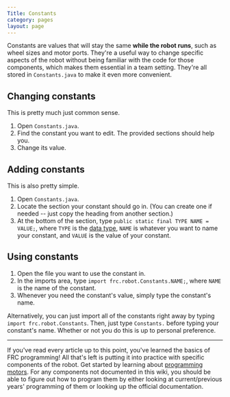 ```yaml
---
Title: Constants
category: pages
layout: page
---
```


Constants are values that will stay the same **while the robot runs**, such as wheel sizes and motor ports. They're a useful way to change specific aspects of the robot without being familiar with the code for those components, which makes them essential in a team setting. They're all stored in `Constants.java` to make it even more convenient.

## Changing constants
This is pretty much just common sense.
1. Open `Constants.java`.
2. Find the constant you want to edit. The provided sections should help you.
3. Change its value.

## Adding constants
This is also pretty simple.
1. Open `Constants.java`.
2. Locate the section your constant should go in. (You can create one if needed -- just copy the heading from another section.)
3. At the bottom of the section, type `public static final TYPE NAME = VALUE;`, where `TYPE` is the [data type](https://www.w3schools.com/java/java_data_types.asp), `NAME` is whatever you want to name your constant, and `VALUE` is the value of your constant.

## Using constants
1. Open the file you want to use the constant in.
2. In the imports area, type `import frc.robot.Constants.NAME;`, where `NAME` is the name of the constant.
3. Whenever you need the constant's value, simply type the constant's name.

Alternatively, you can just import all of the constants right away by typing `import frc.robot.Constants`. Then, just type `Constants.` before typing your constant's name. Whether or not you do this is up to personal preference.

***

If you've read every article up to this point, you've learned the basics of FRC programming! All that's left is putting it into practice with specific components of the robot. Get started by learning about [programming motors](https://github.com/Team2530/Documentation/wiki/Programming-motors). For any components not documented in this wiki, you should be able to figure out how to program them by either looking at current/previous years' programming of them or looking up the official documentation.